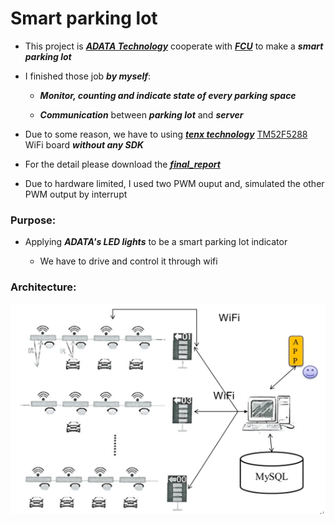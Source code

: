 # Smart parking lot

* This project is ***[ADATA Technology](https://www.adata.com/)*** cooperate with ***[FCU](http://www.fcu.edu.tw/wSite/mp?mp=1)*** to make a ***smart parking lot***

* I finished those job ***by myself***:

  * ***Monitor, counting  and indicate state of every parking space***
  
  * ***Communication*** between ***parking lot*** and ***server***

* Due to some reason, we have to using ***[tenx technology](https://www.tenx.com.tw/)*** [TM52F5288](https://www.tenx.com.tw/product_detail.aspx?ProductID=309) WiFi board ***without any SDK***

* For the detail please download the ***[final_report](https://github.com/ihunhh/Smart_parking_lot/raw/master/final_report.docx)***

* Due to hardware limited, I used two PWM ouput and, simulated the other PWM output by interrupt 

### Purpose:
  
* Applying ***ADATA's LED lights*** to be a smart parking lot indicator

  * We have to drive and control it through wifi
    
### Architecture:

![Architecture](/img/architecture.jpg)

  


